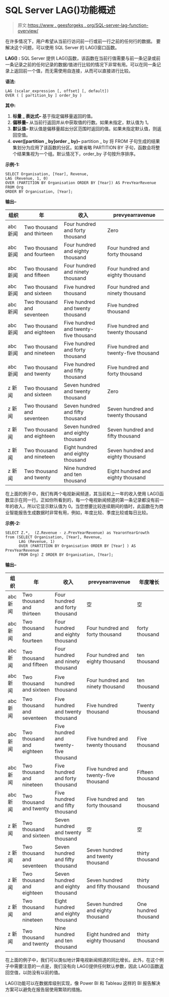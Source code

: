 # SQL Server LAG()功能概述

> 原文:[https://www . geesforgeks . org/SQL-server-lag-function-overview/](https://www.geeksforgeeks.org/sql-server-lag-function-overview/)

在许多情况下，用户希望从当前行访问前一行或前一行之前的任何行的数据。
要解决这个问题，可以使用 SQL Server 的 LAG()窗口函数。

**LAG() :**
SQL Server 提供 LAG()函数，该函数在当前行值需要与前一条记录或前一条记录之前的任何记录的数据/值进行比较的情况下非常有用。可以在同一条记录上返回前一个值，而无需使用自连接，从而可以直接进行比较。

**语法:**

```
LAG (scalar_expression [, offset] [, default])  
OVER ( [ partition_by ] order_by )  
```

**其中:**

1.  **标量 _ 表达式–**
    基于指定偏移量返回的值。
2.  **偏移量–**
    从当前行返回并从中获取值的行数。如果未指定，默认值为 1。
3.  **默认值–**
    默认值是偏移量超出分区范围时返回的值。如果未指定默认值，则返回空值。
4.  **over([partition _ by]order _ by)–**
    partition _ by 将 FROM 子句生成的结果集划分为应用了该函数的分区。如果省略 PARTITION BY 子句，函数会将整个结果集视为一个组。默认情况下，order_by 子句按升序排序。

**示例-1:**

```
SELECT Organisation, [Year], Revenue,
LAG (Revenue, 1, 0) 
OVER (PARTITION BY Organisation ORDER BY [Year]) AS PrevYearRevenue  
FROM Org 
ORDER BY Organisation, [Year]; 
```

**输出–**

<center>

| 组织 | 年 | 收入 | prevyearravenue |
| --- | --- | --- | --- |
| abc 新闻 | Two thousand and thirteen | Four hundred and forty thousand | Zero |
| abc 新闻 | Two thousand and fourteen | Four hundred and eighty thousand | Four hundred and forty thousand |
| abc 新闻 | Two thousand and fifteen | Four hundred and ninety thousand | Four hundred and eighty thousand |
| abc 新闻 | Two thousand and sixteen | Five hundred thousand | Four hundred and ninety thousand |
| abc 新闻 | Two thousand and seventeen | Five hundred and twenty thousand | Five hundred thousand |
| abc 新闻 | Two thousand and eighteen | Five hundred and twenty-five thousand | Five hundred and twenty thousand |
| abc 新闻 | Two thousand and nineteen | Five hundred and forty thousand | Five hundred and twenty-five thousand |
| abc 新闻 | Two thousand and twenty | Five hundred and fifty thousand | Five hundred and forty thousand |
| z 新闻 | Two thousand and sixteen | Seven hundred and twenty thousand | Zero |
| z 新闻 | Two thousand and seventeen | Seven hundred and fifty thousand | Seven hundred and twenty thousand |
| z 新闻 | Two thousand and eighteen | Seven hundred and eighty thousand | Seven hundred and fifty thousand |
| z 新闻 | Two thousand and nineteen | Eight hundred and eighty thousand | Seven hundred and eighty thousand |
| z 新闻 | Two thousand and twenty | Nine hundred and ten thousand | Eight hundred and eighty thousand |

</center>

在上面的例子中，我们有两个电视新闻频道，其当前和上一年的收入使用 LAG()函数显示在同一行。正如你所看到的，每一个电视新闻频道的第一条记录都没有前一年的收入，所以它显示默认值为 0。当您想要比较连续期间的值时，此函数在为商业智能报告生成数据时非常有用，例如，年度比较、季度比较或每日比较。

**示例-2:**

```
SELECT Z.*,  (Z.Revenue - z.PrevYearRevenue) as YearonYearGrowth
from (SELECT Organisation, [Year], Revenue,
      LAG (Revenue, 1) 
      OVER (PARTITION BY Organisation ORDER BY [Year] ) AS PrevYearRevenue 
      FROM Org) Z ORDER BY Organisation, [Year]; 
```

**输出–**

<center>

| 组织 | 年 | 收入 | prevyearravenue | 年度增长 |
| --- | --- | --- | --- | --- |
| abc 新闻 | Two thousand and thirteen | Four hundred and forty thousand | 空 | 空 |
| abc 新闻 | Two thousand and fourteen | Four hundred and eighty thousand | Four hundred and forty thousand | forty thousand |
| abc 新闻 | Two thousand and fifteen | Four hundred and ninety thousand | Four hundred and eighty thousand | ten thousand |
| abc 新闻 | Two thousand and sixteen | Five hundred thousand | Four hundred and ninety thousand | ten thousand |
| abc 新闻 | Two thousand and seventeen | Five hundred and twenty thousand | Five hundred thousand | Twenty thousand |
| abc 新闻 | Two thousand and eighteen | Five hundred and twenty-five thousand | Five hundred and twenty thousand | Five thousand |
| abc 新闻 | Two thousand and nineteen | Five hundred and forty thousand | Five hundred and twenty-five thousand | Fifteen thousand |
| abc 新闻 | Two thousand and twenty | Five hundred and fifty thousand | Five hundred and forty thousand | ten thousand |
| z 新闻 | Two thousand and sixteen | Seven hundred and twenty thousand | 空 | 空 |
| z 新闻 | Two thousand and seventeen | Seven hundred and fifty thousand | Seven hundred and twenty thousand | thirty thousand |
| z 新闻 | Two thousand and eighteen | Seven hundred and eighty thousand | Seven hundred and fifty thousand | thirty thousand |
| z 新闻 | Two thousand and nineteen | Eight hundred and eighty thousand | Seven hundred and eighty thousand | One hundred thousand |
| z 新闻 | Two thousand and twenty | Nine hundred and ten thousand | Eight hundred and eighty thousand | thirty thousand |

</center>

在上面的例子中，我们可以类似地计算电视新闻频道的同比增长。此外，在这个例子中需要注意的一点是，我们没有向 LAG()提供任何默认参数，因此 LAG()函数返回空值，以防没有以前的值。

LAG()功能可以在数据库级别实现，像 Power BI 和 Tableau 这样的 BI 报告解决方案可以避免在报告层使用繁琐的措施。